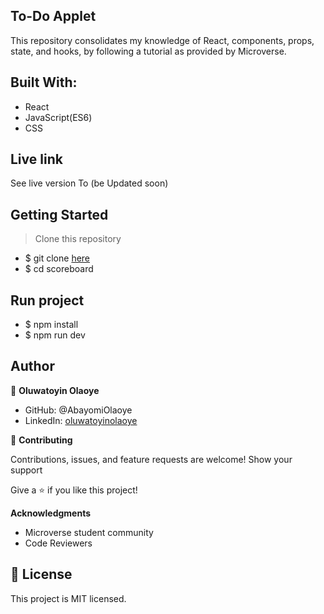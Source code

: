 ## To-Do Applet
This repository consolidates my knowledge of React, components, props, state, and hooks, by following a tutorial as provided by Microverse.

## Built With:

  - React
  - JavaScript(ES6)
  - CSS
 
## Live link
See live version To (be Updated soon)

## Getting Started
> Clone this repository

- $ git clone [here](https://www.github.com/AbayomiOlaoye/to-do_react-version)
- $ cd scoreboard

## Run project

- $ npm install
- $ npm run dev

## Author

👤 **Oluwatoyin Olaoye**

  - GitHub: @AbayomiOlaoye
  - LinkedIn: [oluwatoyinolaoye](https://www.linkedin.com/oluwatoyinolaoye)

🤝 **Contributing**

Contributions, issues, and feature requests are welcome!
Show your support

Give a ⭐️ if you like this project!

**Acknowledgments**

  - Microverse student community
  - Code Reviewers

 ## 📝 License

This project is MIT licensed.
